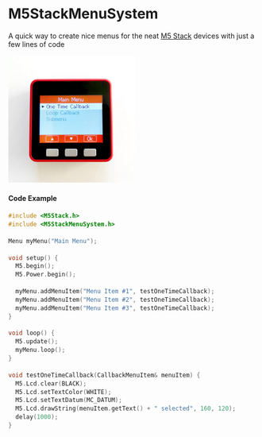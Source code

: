 # M5StackMenuSystem
A quick way to create nice menus for the neat [M5 Stack](https://github.com/m5stack/m5stack) devices with just a few lines of code

<img src="https://github.com/chhorisberger/M5StackMenuSystem/blob/main/docs/picture.jpg" width="256">

#### Code Example

```c++
#include <M5Stack.h>
#include <M5StackMenuSystem.h> 

Menu myMenu("Main Menu");

void setup() {
  M5.begin();
  M5.Power.begin();
 
  myMenu.addMenuItem("Menu Item #1", testOneTimeCallback);
  myMenu.addMenuItem("Menu Item #2", testOneTimeCallback);
  myMenu.addMenuItem("Menu Item #3", testOneTimeCallback);
}

void loop() {
  M5.update();
  myMenu.loop();
}

void testOneTimeCallback(CallbackMenuItem& menuItem) {
  M5.Lcd.clear(BLACK);
  M5.Lcd.setTextColor(WHITE);
  M5.Lcd.setTextDatum(MC_DATUM);
  M5.Lcd.drawString(menuItem.getText() + " selected", 160, 120);
  delay(1000);
}

```
